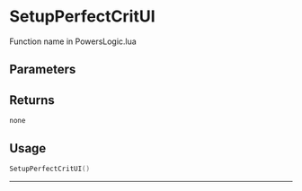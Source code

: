 # SetupPerfectCritUI
Function name in PowersLogic.lua
## Parameters

## Returns
`none`
## Usage
```lua
SetupPerfectCritUI()
```
---
